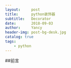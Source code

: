 ```yaml
---
layout:     post
title:      python装饰器
subtitle:   Decorator
date:       2018-09-03
author:     Yancy
header-img: post-bg-desk.jpg
catalog: true
tags:
	- python
---
```


##前言



